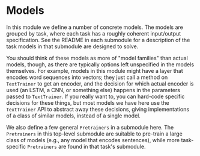 # Models

In this module we define a number of concrete models.  The models are grouped by task, where each
task has a roughly coherent input/output specification.  See the README in each submodule for a
description of the task models in that submodule are designed to solve.

You should think of these models as more of "model families" than actual models, though, as there
are typically options left unspecified in the models themselves.  For example, models in this
module might have a layer that encodes word sequences into vectors; they just call a method on
`TextTrainer` to get an encoder, and the decision for which actual encoder is used (an LSTM, a
CNN, or something else) happens in the parameters passed to `TextTrainer`.  If you really want to,
you can hard-code specific decisions for these things, but most models we have here use the
`TextTrainer` API to abstract away these decisions, giving implementations of a class of similar
models, instead of a single model.

We also define a few general `Pretrainers` in a submodule here.  The `Pretrainers` in this
top-level submodule are suitable to pre-train a large class of models (e.g., any model that
encodes sentences), while more task-specific `Pretrainers` are found in that task's submodule.
